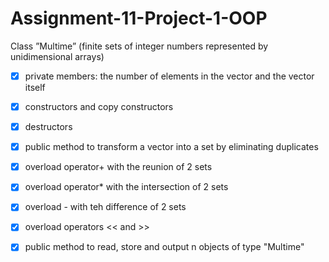 # Assignment-11-Project-1-OOP
Class ”Multime” (finite sets of integer numbers represented by unidimensional arrays)

- [x] private members: the number of elements in the vector and the vector itself

- [x] constructors and copy constructors

- [x] destructors

- [x] public method to transform a vector into a set by eliminating duplicates

- [x] overload operator+ with the reunion of 2 sets

- [x]  overload operator* with the intersection of 2 sets

- [x] overload - with teh difference of 2 sets

- [x] overload operators << and >> 

- [x] public method to read, store and output n objects of type "Multime"
